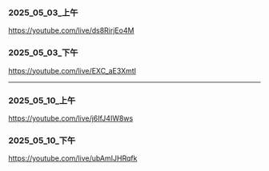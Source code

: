 ### 2025_05_03_上午
https://youtube.com/live/ds8RirjEo4M

### 2025_05_03_下午
https://youtube.com/live/EXC_aE3XmtI

---

### 2025_05_10_上午
https://youtube.com/live/j6IfJ4IW8ws

### 2025_05_10_下午
https://youtube.com/live/ubAmIJHRqfk

